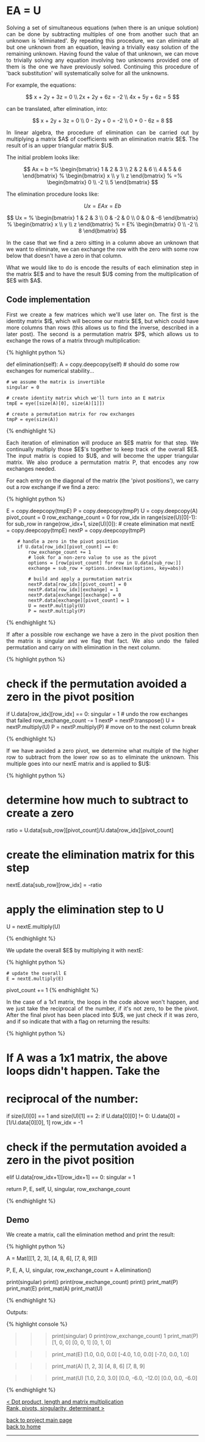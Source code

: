 # EA = U
<div style="text-align: justify">
<p>Solving a set of simultaneous equations (when there is an unique solution)
can be done by subtracting multiples of one from another such that an unknown
is 'eliminated'. By repeating this procedure, we can eliminate all but one
unknown from an equation, leaving a trivially easy solution of the remaining
unknown. Having found the value of that unknown, we can move to trivially
solving any equation involving two unknowns provided one of them is the one we
have previously solved. Continuing this procedure of 'back substitution' will
systematically solve for all the unknowns.</p>
</div>

For example, the equations:

$$
x + 2y + 3z = 0 \\
2x + 2y + 6z = -2 \\
4x + 5y + 6z = 5
$$

can be translated, after elimination, into:

$$
x + 2y + 3z = 0 \\
0 - 2y + 0 = -2 \\
0 + 0 - 6z = 8
$$

<div style="text-align: justify">
<p>In linear algebra, the procedure of elimination can be carried out by
multiplying a matrix $A$ of coefficients with an elimination matrix $E$. The
result of is an upper triangular matrix $U$.</p>
</div>

The initial problem looks like:

$$
Ax = b =%
  \begin{bmatrix}
    1 & 2 & 3 \\
    2 & 2 & 6 \\
    4 & 5 & 6
  \end{bmatrix}
  %
  \begin{bmatrix}
    x \\
    y \\
    z
  \end{bmatrix}
  %
  =%
  \begin{bmatrix}
    0 \\
    -2 \\
    5
  \end{bmatrix}
$$

The elimination procedure looks like:

$$
Ux = EAx = Eb
$$

$$
Ux = %
  \begin{bmatrix}
    1 & 2 & 3 \\
    0 & -2 & 0 \\
    0 & 0 & -6
  \end{bmatrix}
  %
  \begin{bmatrix}
    x \\
    y \\
    z
  \end{bmatrix}
  %
  = E%
  \begin{bmatrix}
    0 \\
    -2 \\
    8
  \end{bmatrix}
$$

<div style="text-align: justify">
<p>In the case that we find a zero sitting in a column above an unknown that we
want to eliminate, we can exchange the row with the zero with some row below
that doesn't have a zero in that column.</p>

<p>What we would like to do is encode the results of each elimination step in
the matrix $E$ and to have the result $U$ coming from the multiplication of $E$
with $A$.</p>
</div>

## Code implementation
<div style="text-align: justify">
<p>First we create a few matrices which we'll use later on. The first is the
identity matrix $I$, which will become our matrix $E$, but which could have
more columns than rows (this allows us to find the inverse, described in a
later post). The second is a permutation matrix $P$, which allows us to
exchange the rows of a matrix through multiplication:</p>
</div>

{% highlight python %}

def elimination(self):
    A = copy.deepcopy(self)
    # should do some row exchanges for numerical stability...

    # we assume the matrix is invertible
    singular = 0

    # create identity matrix which we'll turn into an E matrix
    tmpE = eye([size(A)[0], size(A)[1]])

    # create a permutation matrix for row exchanges
    tmpP = eye(size(A))

{% endhighlight %}

<div style="text-align: justify">
<p>Each iteration of elimination will produce an $E$ matrix for that step. We
continually multiply those $E$'s together to keep track of the overall $E$. The
input matrix is copied to $U$, and will become the upper triangular matrix. We
also produce a permutation matrix P, that encodes any row exchanges needed.</p>

<p>For each entry on the diagonal of the matrix (the 'pivot positions'), we
carry out a row exchange if we find a zero:</p>
</div>

{% highlight python %}

E = copy.deepcopy(tmpE)
P = copy.deepcopy(tmpP)
U = copy.deepcopy(A)
pivot_count = 0
row_exchange_count = 0
for row_idx in range(size(U)[0]-1):
    for sub_row in range(row_idx+1, size(U)[0]):
        # create elimination mat
        nextE = copy.deepcopy(tmpE)
        nextP = copy.deepcopy(tmpP)

        # handle a zero in the pivot position
        if U.data[row_idx][pivot_count] == 0:
            row_exchange_count += 1
            # look for a non-zero value to use as the pivot
            options = [row[pivot_count] for row in U.data[sub_row:]]
            exchange = sub_row + options.index(max(options, key=abs))

            # build and apply a purmutation matrix
            nextP.data[row_idx][pivot_count] = 0
            nextP.data[row_idx][exchange] = 1
            nextP.data[exchange][exchange] = 0
            nextP.data[exchange][pivot_count] = 1
            U = nextP.multiply(U)
            P = nextP.multiply(P)

{% endhighlight %}

<div style="text-align: justify">
<p>If after a possible row exchange we have a zero in the pivot position then
the matrix is singular and we flag that fact. We also undo the failed
permutation and carry on with elimination in the next column.</p>
</div>

{% highlight python %}

# check if the permutation avoided a zero in the pivot position
if U.data[row_idx][row_idx] == 0:
    singular = 1
    # undo the row exchanges that failed
    row_exchange_count -= 1
    nextP = nextP.transpose()
    U = nextP.multiply(U)
    P = nextP.multiply(P)
    # move on to the next column
    break

{% endhighlight %}

<div style="text-align: justify">
<p>If we have avoided a zero pivot, we determine what multiple of the higher
row to subtract from the lower row so as to eliminate the unknown. This
multiple goes into our nextE matrix and is applied to $U$:</p>
</div>

{% highlight python %}

# determine how much to subtract to create a zero
ratio = U.data[sub_row][pivot_count]/U.data[row_idx][pivot_count]
# create the elimination matrix for this step
nextE.data[sub_row][row_idx] = -ratio
# apply the elimination step to U
U = nextE.multiply(U)

{% endhighlight %}

<div style="text-align: justify">
<p>We update the overall $E$ by multiplying it with nextE:</p>
</div>

{% highlight python %}

    # update the overall E
    E = nextE.multiply(E)
pivot_count += 1
{% endhighlight %}

<div style="text-align: justify">
<p>In the case of a 1x1 matrix, the loops in the code above won't happen, and
we just take the reciprocal of the number, if it's not zero, to be the pivot.
After the final pivot has been placed into $U$, we just check if it was zero,
and if so indicate that with a flag on returning the results:</p>
</div>

{% highlight python %}

# If A was a 1x1 matrix, the above loops didn't happen. Take the
# reciprocal of the number:
if size(U)[0] == 1 and size(U)[1] == 2:
    if U.data[0][0] != 0:
        U.data[0] = [1/U.data[0][0], 1]
    row_idx = -1

# check if the permutation avoided a zero in the pivot position
elif U.data[row_idx+1][row_idx+1] == 0:
    singular = 1

return P, E, self, U, singular, row_exchange_count

{% endhighlight %}

## Demo

<div style="text-align: justify">
<p>We create a matrix, call the elimination method and print the result:</p>
</div>

{% highlight python %}

A = Mat([[1, 2, 3],
         [4, 8, 6],
         [7, 8, 9]])

P, E, A, U, singular, row_exchange_count = A.elimination()

print(singular)
print()
print(row_exchange_count)
print()
print_mat(P)
print_mat(E)
print_mat(A)
print_mat(U)

{% endhighlight %}

Outputs:

{% highlight console %}

>>> print(singular)
0
>>> print(row_exchange_count)
1
>>> print_mat(P)
[1, 0, 0]
[0, 0, 1]
[0, 1, 0]

>>> print_mat(E)
[1.0, 0.0, 0.0]
[-4.0, 1.0, 0.0]
[-7.0, 0.0, 1.0]

>>> print_mat(A)
[1, 2, 3]
[4, 8, 6]
[7, 8, 9]

>>> print_mat(U)
[1.0, 2.0, 3.0]
[0.0, -6.0, -12.0]
[0.0, 0.0, -6.0]

{% endhighlight %}

[< Dot product, length and matrix multiplication](./dot_prod_length_and_mat_multiply.md)\
[Rank, pivots, singularity, determinant >](./rank_piv_sing_det.md)

[back to project main page](./numpy_from_scratch.md)\
[back to home](../index.md)

---
<script src="https://utteranc.es/client.js"
        repo="Matt-A-Bennett/Matt-A-Bennett.github.io"
        issue-term="https://matt-a-bennett.github.io/numpy_from_scratch/elimination.html"
        theme="github-light"
        crossorigin="anonymous"
        async>
</script>

